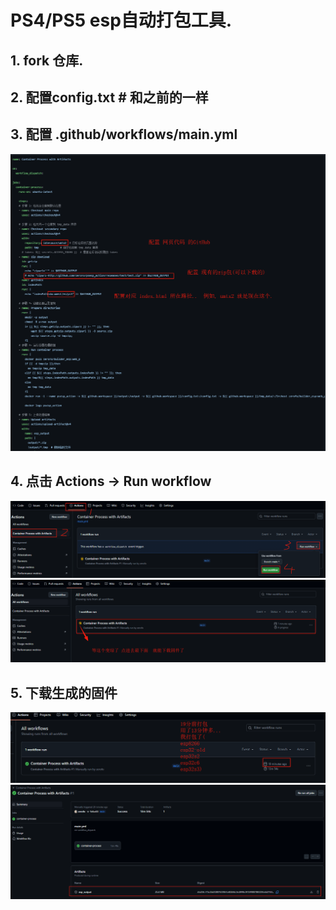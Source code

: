 # PS4/PS5 esp自动打包工具.
## 1. fork 仓库.
## 2. 配置config.txt   # 和之前的一样
## 3. 配置 .github/workflows/main.yml
![](https://github.com/zerofo/psesp_action/blob/main/imgs/setting.png?raw=true)
## 4. 点击 Actions -> Run workflow
![](https://github.com/zerofo/psesp_action/blob/main/imgs/start.png?raw=true)
![](https://github.com/zerofo/psesp_action/blob/main/imgs/workflow_runing.png?raw=true)
## 5. 下载生成的固件
![](https://github.com/zerofo/psesp_action/blob/main/imgs/workflow.png?raw=true)
![](https://github.com/zerofo/psesp_action/blob/main/imgs/download.png?raw=true)

